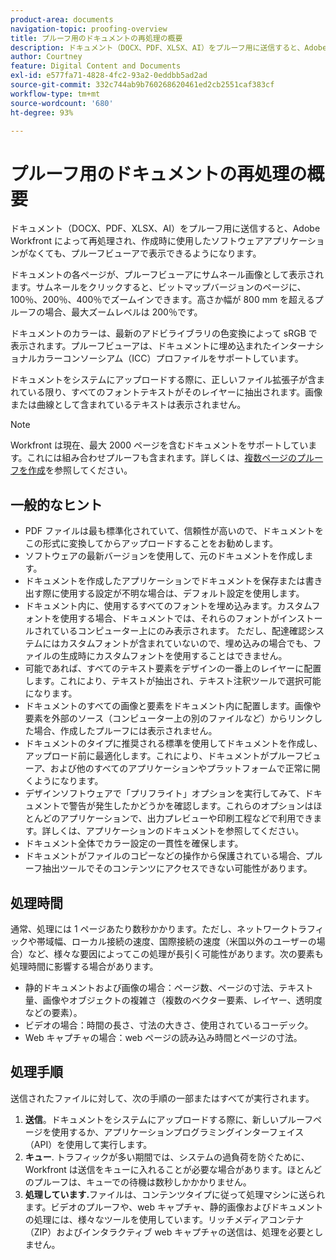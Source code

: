 ```yaml
---
product-area: documents
navigation-topic: proofing-overview
title: プルーフ用のドキュメントの再処理の概要
description: ドキュメント（DOCX、PDF、XLSX、AI）をプルーフ用に送信すると、Adobe Workfront によって再処理され、作成時に使用したソフトウェアアプリケーションがなくても、プルーフビューアで表示できるようになります。
author: Courtney
feature: Digital Content and Documents
exl-id: e577fa71-4828-4fc2-93a2-0eddbb5ad2ad
source-git-commit: 332c744ab9b760268620461ed2cb2551caf383cf
workflow-type: tm+mt
source-wordcount: '680'
ht-degree: 93%

---
```


# プルーフ用のドキュメントの再処理の概要

ドキュメント（DOCX、PDF、XLSX、AI）をプルーフ用に送信すると、Adobe Workfront によって再処理され、作成時に使用したソフトウェアアプリケーションがなくても、プルーフビューアで表示できるようになります。 

ドキュメントの各ページが、プルーフビューアにサムネール画像として表示されます。サムネールをクリックすると、ビットマップバージョンのページに、100％、200％、400％でズームインできます。高さか幅が 800 mm を超えるプルーフの場合、最大ズームレベルは 200％です。

ドキュメントのカラーは、最新のアドビライブラリの色変換によって sRGB で表示されます。プルーフビューアは、ドキュメントに埋め込まれたインターナショナルカラーコンソーシアム（ICC）プロファイルをサポートしています。

ドキュメントをシステムにアップロードする際に、正しいファイル拡張子が含まれている限り、すべてのフォントテキストがそのレイヤーに抽出されます。画像または曲線として含まれているテキストは表示されません。

>[!NOTE]
>
>Workfront は現在、最大 2000 ページを含むドキュメントをサポートしています。これには組み合わせプルーフも含まれます。詳しくは、[複数ページのプルーフを作成](../../../review-and-approve-work/proofing/creating-proofs-within-workfront/create-multi-page-proof.md)を参照してください。

## 一般的なヒント

* PDF ファイルは最も標準化されていて、信頼性が高いので、ドキュメントをこの形式に変換してからアップロードすることをお勧めします。
* ソフトウェアの最新バージョンを使用して、元のドキュメントを作成します。
* ドキュメントを作成したアプリケーションでドキュメントを保存または書き出す際に使用する設定が不明な場合は、デフォルト設定を使用します。 
* ドキュメント内に、使用するすべてのフォントを埋め込みます。カスタムフォントを使用する場合、ドキュメントでは、それらのフォントがインストールされているコンピューター上にのみ表示されます。 ただし、配達確認システムにはカスタムフォントが含まれていないので、埋め込みの場合でも、ファイルの生成時にカスタムフォントを使用することはできません。
* 可能であれば、すべてのテキスト要素をデザインの一番上のレイヤーに配置します。これにより、テキストが抽出され、テキスト注釈ツールで選択可能になります。
* ドキュメントのすべての画像と要素をドキュメント内に配置します。画像や要素を外部のソース（コンピューター上の別のファイルなど）からリンクした場合、作成したプルーフには表示されません。
* ドキュメントのタイプに推奨される標準を使用してドキュメントを作成し、アップロード前に最適化します。これにより、ドキュメントがプルーフビューア、および他のすべてのアプリケーションやプラットフォームで正常に開くようになります。
* デザインソフトウェアで「プリフライト」オプションを実行してみて、ドキュメントで警告が発生したかどうかを確認します。これらのオプションはほとんどのアプリケーションで、出力プレビューや印刷工程などで利用できます。詳しくは、アプリケーションのドキュメントを参照してください。
* ドキュメント全体でカラー設定の一貫性を確保します。
* ドキュメントがファイルのコピーなどの操作から保護されている場合、プルーフ抽出ツールでそのコンテンツにアクセスできない可能性があります。

## 処理時間

通常、処理には 1 ページあたり数秒かかります。ただし、ネットワークトラフィックや帯域幅、ローカル接続の速度、国際接続の速度（米国以外のユーザーの場合）など、様々な要因によってこの処理が長引く可能性があります。次の要素も処理時間に影響する場合があります。

* 静的ドキュメントおよび画像の場合：ページ数、ページの寸法、テキスト量、画像やオブジェクトの複雑さ（複数のベクター要素、レイヤー、透明度などの要素）。
* ビデオの場合：時間の長さ、寸法の大きさ、使用されているコーデック。
* Web キャプチャの場合：web ページの読み込み時間とページの寸法。

## 処理手順

送信されたファイルに対して、次の手順の一部またはすべてが実行されます。

1. **送信**。ドキュメントをシステムにアップロードする際に、新しいプルーフページを使用するか、アプリケーションプログラミングインターフェイス（API）を使用して実行します。
1. **キュー**. トラフィックが多い期間では、システムの過負荷を防ぐために、Workfront は送信をキューに入れることが必要な場合があります。ほとんどのプルーフは、キューでの待機は数秒しかかかりません。
1. **処理しています.**&#x200B;ファイルは、コンテンツタイプに従って処理マシンに送られます。ビデオのプルーフや、web キャプチャ、静的画像およびドキュメントの処理には、様々なツールを使用しています。リッチメディアコンテナ（ZIP）およびインタラクティブ web キャプチャの送信は、処理を必要としません。
